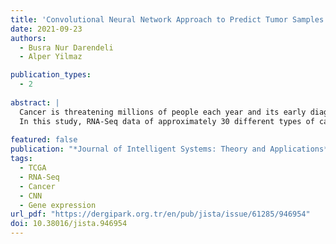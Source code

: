 ```yaml
---
title: 'Convolutional Neural Network Approach to Predict Tumor Samples Using Gene Expression Data'
date: 2021-09-23
authors: 
  - Busra Nur Darendeli
  - Alper Yilmaz

publication_types:
  - 2
  
abstract: |
  Cancer is threatening millions of people each year and its early diagnosis is still a challenging task. Early diagnosis is one of the major ways to tackle the disease and lower the mortality rate. Advancements in deep learning approaches and the availability of biological data offer applications that can facilitate the diagnosis and characterization of cancer. Here, we aimed to provide a new perspective of cancer diagnosis using a deep learning approach on gene expression data. 
  In this study, RNA-Seq data of approximately 30 different types of cancer patients the Cancer Genome Atlas (TCGA) study, and normal tissue RNA-Seq data from GTEx were used. The input data for the training was transformed to RGB format and the training was carried out with a Convolutional Neural Network (CNN). The trained algorithm is able to predict cancer with 97% accuracy, using gene expression data. In conclusion, our study shows that the deep learning approach and biological data have a huge potential in the diagnosis and identification of tumor samples.
  
featured: false
publication: "*Journal of Intelligent Systems: Theory and Applications*"
tags:
  - TCGA
  - RNA-Seq
  - Cancer
  - CNN
  - Gene expression
url_pdf: "https://dergipark.org.tr/en/pub/jista/issue/61285/946954"
doi: 10.38016/jista.946954
---
```


